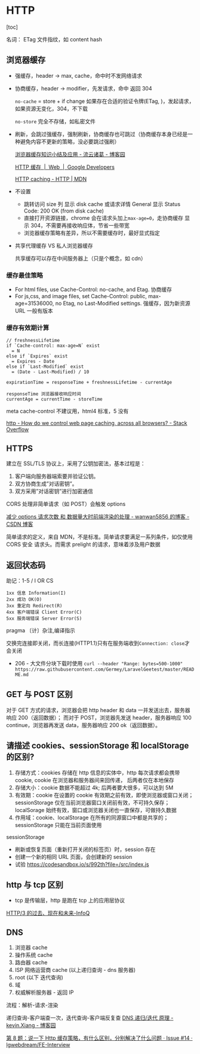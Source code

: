 # HTTP
[toc]

名词： ETag 文件指纹，如 content hash

## 浏览器缓存

- 强缓存，header -> max, cache，命中时不发网络请求
- 协商缓存，header -> modifier，先发请求，命中 返回 304

  `no-cache` = store + if change 如果存在合适的验证令牌(ETag, )，发起请求，如果资源无变化，304，不下载

  `no-store` 完全不存储，如私密文件

- 刷新，会跳过强缓存，强制刷新，协商缓存也可跳过（协商缓存本身已经是一种避免内容不更新的策略，没必要跳过强刷）

  [浏览器缓存知识小结及应用 - 流云诸葛 - 博客园](https://www.cnblogs.com/lyzg/p/5125934.html)

  [HTTP 缓存  |  Web  |  Google Developers](https://developers.google.com/web/fundamentals/performance/optimizing-content-efficiency/http-caching?hl=zh-cn)

  [HTTP caching - HTTP | MDN](https://developer.mozilla.org/en-US/docs/Web/HTTP/Caching)

- 不设置
  - 跳转访问 size 列 显示 disk cache 或请求详情 General 显示 Status Code: 200 OK (from disk cache)
  - 直接打开资源链接，chrome 会在请求头加上`max-age=0`，走协商缓存 显示 304，不需要再接收响应体，节省一些带宽
  - 浏览器缓存策略有差异，所以不需要缓存时，最好显式指定

- 共享代理缓存 VS 私人浏览器缓存

    共享缓存可以存在中间服务器上（只是个概念，如 cdn）

### 缓存最佳策略

- For html files, use Cache-Control: no-cache, and Etag. 协商缓存
- For js,css, and image files, set Cache-Control: public, max-age=31536000, no Etag, no Last-Modified settings. 强缓存，因为新资源 URL 一般有版本

### 缓存有效期计算

```
// freshnessLifetime
if `Cache-control: max-age=N` exist
  = N
else if `Expires` exist
  = Expires - Date
else if `Last-Modified` exist
  = (Date - Last-Modified) / 10

expirationTime = responseTime + freshnessLifetime - currentAge

responseTime 浏览器接收响应时间
currentAge = currentTime - storeTime
```

meta cache-control 不建议用，html4 标准，5 没有

[http - How do we control web page caching, across all browsers? - Stack Overflow](https://stackoverflow.com/questions/49547/how-do-we-control-web-page-caching-across-all-browsers)

## HTTPS

建立在 SSL/TLS 协议上，采用了公钥加密法，基本过程是：

1. 客户端向服务器端索要并验证公钥。
2. 双方协商生成”对话密钥”。
3. 双方采用”对话密钥”进行加密通信

CORS 处理非简单请求（如 POST）会触发 options

  [减少 options 请求次数 和 数据量大时前端渲染的处理 - wanwan5856 的博客 - CSDN 博客](https://blog.csdn.net/wanwan5856/article/details/79592681)

简单请求的定义，来自 MDN，不是标准。简单请求要满足一系列条件，如仅使用 CORS 安全 请求头。而需求 prelight 的请求，意味着涉及用户数据

## 返回状态码

助记：1-5 / I OR CS

```
1xx 信息 Information(I)
2xx 成功 OK(O)
3xx 重定向 Redirect(R)
4xx 客户端错误 Client Error(C)
5xx 服务端错误 Server Error(S)
```

pragma 〔计〕杂注,编译指示

交换完连接即关闭，而长连接(HTTP1.1)只有在服务端收到`Connection: close`才会关闭

- 206 - 大文件分块下载时使用
  `curl --header "Range: bytes=500-1000" https://raw.githubusercontent.com/Germey/LaravelGeetest/master/README.md`

## GET 与 POST 区别

对于 GET 方式的请求，浏览器会把 http header 和 data 一并发送出去，服务器响应 200（返回数据）； 而对于 POST，浏览器先发送 header，服务器响应 100 continue，浏览器再发送 data，服务器响应 200 ok（返回数据）。

## 请描述 cookies、sessionStorage 和 localStorage 的区别?

1. 存储方式：cookies 存储在 http 信息的实体中，http 每次请求都会携带 cookie, cookie 在浏览器和服务器间来回传递， 后两者仅在本地保存
2. 存储大小：cookie 数据不能超过 4k; 后两者要大很多，可以达到 5M
3. 有效期：cookie 在设置的 cookie 有效期之前有效，即使浏览器或窗口关闭；sessionStorage 仅在当前浏览器窗口关闭前有效，不可持久保存；localSorage 始终有效，窗口或浏览器关闭也一直保存，可做持久数据
4. 作用域：cookie、localStorage 在所有的同源窗口中都是共享的；sessionStorage 只能在当前页面使用

sessionStorage
- 刷新或恢复页面（重新打开关闭的标签页）时，session 存在
- 创建一个新的相同 URL 页面，会创建新的 session
- 试验 https://codesandbox.io/s/992th?file=/src/index.js

## http 与 tcp 区别

- tcp 是传输层，http 是跑在 tcp 上的应用层协议

[HTTP/3 的过去、现在和未来-InfoQ](https://www.infoq.cn/article/x80uOvcRyxVYw3KVusUm)

## DNS
1. 浏览器 cache
2. 操作系统 cache
3. 路由器 cache
4. ISP 网络运营商 cache (以上递归查询 - dns 服务器)
5. root (以下 迭代查询)
6. 域
7. 权威解析服务器 - 返回 IP

流程：解析-请求-渲染

递归查询-客户端查一次，迭代查询-客户端反复查
[DNS 递归/迭代 原理 - kevin.Xiang - 博客园](https://www.cnblogs.com/xiangsikai/p/8438601.html)

[第 8 题：说一下 Http 缓存策略，有什么区别，分别解决了什么问题 · Issue #14 · lgwebdream/FE-Interview](https://github.com/lgwebdream/FE-Interview/issues/14#issuecomment-647606369)

